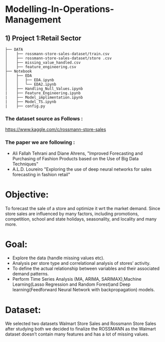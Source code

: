 # Modelling-In-Operations-Management

## 1) Project 1:Retail Sector

```
├── DATA
│    ├── rossmann-store-sales-dataset/train.csv
│    ├── rossmann-store-sales-dataset/store .csv
│    ├── missing_value_handled.csv
│    ├── feature_engineering.csv
├── Notebook
│    ├── EDA
│    │   ├── EDA.ipynb
│    │   └── EDA2.ipynb
│    ├── Handling_Null_Values.ipynb
|    ├── Feature_Engineering.ipynb
|    ├── Model_implimentation.ipynb
|    ├── Model_TS.ipynb
|    ├── config.py
```
### The dataset source as Follows :
https://www.kaggle.com/c/rossmann-store-sales

### The paper we are following : 
- Ali Fallah Tehrani and Diane Ahrens, "Improved Forecasting and Purchasing of Fashion Products based on the Use of Big Data Techniques"
- A.L.D. Loureiro "Exploring the use of deep neural networks for sales forecasting in fashion retail"

# Objective:
To forecast the sale of a store and optimize it wrt the market demand. Since store sales are influenced by many factors, including promotions, competition, school and state holidays, seasonality, and locality and many more.

# Goal: 
- Explore the data (handle missing values etc).
- Analysis per store type and correlational analysis of stores’ activity.
- To define the actual relationship between variables and their associated demand patterns.
- Perform Time Series Analysis (MA, ARIMA, SARIMAX),Machine Learning(Lasso Regression and Random Forest)and Deep learning(Feedforward Neural Network with backpropagation) models.

# Dataset:
We selected two datasets Walmart Store Sales and Rossmann Store Sales after studying both we decided to finalize the ROSSMANN as the Walmart dataset doesn’t contain many features and has a lot of missing values.

